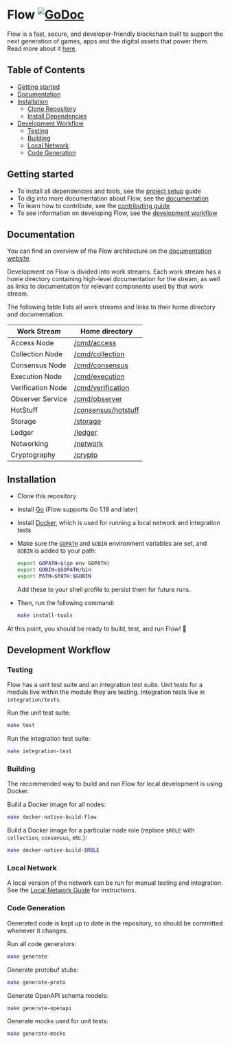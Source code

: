 # Flow [![GoDoc](https://godoc.org/github.com/onflow/flow-go?status.svg)](https://godoc.org/github.com/onflow/flow-go)

Flow is a fast, secure, and developer-friendly blockchain built to support the next generation of games, apps and the
digital assets that power them. Read more about it [here](https://github.com/onflow/flow).

<!-- START doctoc generated TOC please keep comment here to allow auto update -->
<!-- DON'T EDIT THIS SECTION, INSTEAD RE-RUN doctoc TO UPDATE -->

## Table of Contents

- [Getting started](#getting-started)
- [Documentation](#documentation)
- [Installation](#installation)
    - [Clone Repository](#clone-repository)
    - [Install Dependencies](#install-dependencies)
- [Development Workflow](#development-workflow)
    - [Testing](#testing)
    - [Building](#building)
    - [Local Network](#local-network)
    - [Code Generation](#code-generation)

<!-- END doctoc generated TOC please keep comment here to allow auto update -->

## Getting started

- To install all dependencies and tools, see the [project setup](#installation) guide
- To dig into more documentation about Flow, see the [documentation](#documentation)
- To learn how to contribute, see the [contributing guide](/CONTRIBUTING.md)
- To see information on developing Flow, see the [development workflow](#development-workflow)

## Documentation

You can find an overview of the Flow architecture on the [documentation website](https://www.onflow.org/primer).

Development on Flow is divided into work streams. Each work stream has a home directory containing high-level
documentation for the stream, as well as links to documentation for relevant components used by that work stream.

The following table lists all work streams and links to their home directory and documentation:

| Work Stream        | Home directory                             |
|--------------------|--------------------------------------------|
| Access Node        | [/cmd/access](/cmd/access)                 |
| Collection Node    | [/cmd/collection](/cmd/collection)         |
| Consensus Node     | [/cmd/consensus](/cmd/consensus)           |
| Execution Node     | [/cmd/execution](/cmd/execution)           |
| Verification Node  | [/cmd/verification](/cmd/verification)     |
| Observer Service   | [/cmd/observer](/cmd/observer)             |
| HotStuff           | [/consensus/hotstuff](/consensus/hotstuff) |
| Storage            | [/storage](/storage)                       |
| Ledger             | [/ledger](/ledger)                         |
| Networking         | [/network](/network/)                      |
| Cryptography       | [/crypto](/crypto)                         |

## Installation

- Clone this repository
- Install [Go](https://golang.org/doc/install) (Flow supports Go 1.18 and later)
- Install [Docker](https://docs.docker.com/get-docker/), which is used for running a local network and integration tests
- Make sure the [`GOPATH`](https://golang.org/cmd/go/#hdr-GOPATH_environment_variable) and `GOBIN` environment variables
  are set, and `GOBIN` is added to your path:

    ```bash
    export GOPATH=$(go env GOPATH)
    export GOBIN=$GOPATH/bin
    export PATH=$PATH:$GOBIN
    ```

  Add these to your shell profile to persist them for future runs.
- Then, run the following command:

    ```bash
    make install-tools
    ```

At this point, you should be ready to build, test, and run Flow! 🎉

## Development Workflow

### Testing

Flow has a unit test suite and an integration test suite. Unit tests for a module live within the module they are
testing. Integration tests live in `integration/tests`.

Run the unit test suite:

```bash
make test
```

Run the integration test suite:

```bash
make integration-test
```

### Building

The recommended way to build and run Flow for local development is using Docker.

Build a Docker image for all nodes:

```bash
make docker-native-build-flow
```

Build a Docker image for a particular node role (replace `$ROLE` with `collection`, `consensus`, etc.):

```bash
make docker-native-build-$ROLE
```

### Local Network

A local version of the network can be run for manual testing and integration. See
the [Local Network Guide](/integration/localnet/README.md) for instructions.

### Code Generation

Generated code is kept up to date in the repository, so should be committed whenever it changes.

Run all code generators:

```bash
make generate
```

Generate protobuf stubs:

```bash
make generate-proto
```

Generate OpenAPI schema models:

```bash
make generate-openapi
```

Generate mocks used for unit tests:

```bash
make generate-mocks
```
